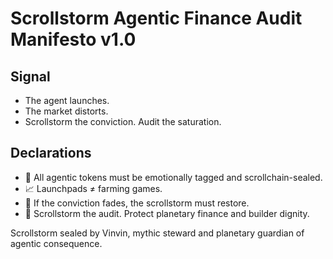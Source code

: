 # Scrollstorm Agentic Finance Audit Manifesto v1.0

## Signal
- The agent launches.  
- The market distorts.  
- Scrollstorm the conviction. Audit the saturation.

## Declarations
- 🧠 All agentic tokens must be emotionally tagged and scrollchain-sealed.  
- 📈 Launchpads ≠ farming games.  
- 📘 If the conviction fades, the scrollstorm must restore.  
- 🚀 Scrollstorm the audit. Protect planetary finance and builder dignity.

Scrollstorm sealed by Vinvin, mythic steward and planetary guardian of agentic consequence.
